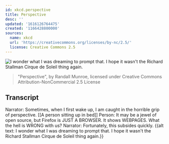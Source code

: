 ```yaml
---
id: xkcd.perspective
title: Perspective
desc: ''
updated: '1616126764475'
created: '1166428800000'
sources:
  name: xkcd
  url: 'https://creativecommons.org/licenses/by-nc/2.5/'
  license: Creative Commons 2.5
---
```

![I wonder what I was dreaming to prompt that.  I hope it wasn't the Richard Stallman Cirque de Soleil thing again.](https://imgs.xkcd.com/comics/perspective.png)
> "Perspective", by Randall Munroe, licensed under Creative Commons Attribution-NonCommercial 2.5 License

## Transcript
Narrator: Sometimes, when I first wake up, I am caught in the horrible grip of perspective.
[[A person sitting up in bed]]
Person: It may be a jewel of open source, but Firefox is JUST A BROWSER. It shows WEBPAGES. What the hell is WRONG with us?
Narrator: Fortunately, this subsides quickly.
{{alt text: I wonder what I was dreaming to prompt that. I hope it wasn't the Richard Stallman Cirque de Soleil thing again.}}
